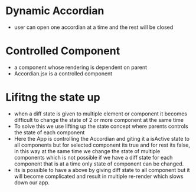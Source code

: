 # Dynamic Accordian 
- user can open one accordian at a time and the rest will be closed

# Controlled Component 
- a component whose rendering is dependent on parent
- Accordian.jsx is a controlled component 

# Lifitng the state up
- when a diff state is given to multiple element or component it becomes difficult to change the state of 2 or more component at the same time 
- To solve this we use lifting up the state concept where parents controls the state of each component
- Here the App is controlling the Accordian and giting it a isActive state to all components but for selected component its true and for rest its false, in this way at the same time we change the state of multiple components which is not possible if we have a diff state for each component that is at a time only state of component can be changed.
- its is possible to have a above by giving diff state to all component but it will become complicated and result in multiple re-render which slows down our app.

